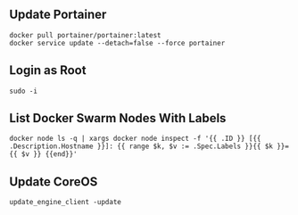 ## Update Portainer
```
docker pull portainer/portainer:latest
docker service update --detach=false --force portainer
```

## Login as Root
`sudo -i`

## List Docker Swarm Nodes With Labels
```
docker node ls -q | xargs docker node inspect -f '{{ .ID }} [{{ .Description.Hostname }}]: {{ range $k, $v := .Spec.Labels }}{{ $k }}={{ $v }} {{end}}'
```

## Update CoreOS

```
update_engine_client -update
```